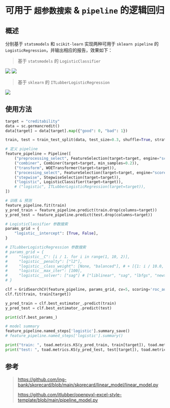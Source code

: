 # 可用于 `超参数搜索` & `pipeline` 的逻辑回归

## 概述

分别基于 `statsmodels` 和 `scikit-learn` 实现两种可用于 `sklearn pipeline` 的 `LogisticRegression`，并输出相应的报告，效果如下：

> 基于 `statsmodels` 的 `LogisticClassifier`


<img src="https://itlubber.art/upload/2022/10/iShot_2022-10-28_13.21.00.png"></img>
<img src="https://itlubber.art/upload/2022/10/iShot_2022-10-28_13.14.39.png"></img>


> 基于 `sklearn` 的 `ITLubberLogisticRegression`


<img src="https://itlubber.art/upload/2022/10/iShot_2022-10-28_13.16.32.png"></img>


## 使用方法

```python
target = "creditability"
data = sc.germancredit()
data[target] = data[target].map({"good": 0, "bad": 1})

train, test = train_test_split(data, test_size=0.3, shuffle=True, stratify=data[target])

# 定义 pipeline
feature_pipeline = Pipeline([
    ("preprocessing_select", FeatureSelection(target=target, engine="scorecardpy")),
    ("combiner", Combiner(target=target, min_samples=0.2)),
    ("transform", WOETransformer(target=target)),
    ("processing_select", FeatureSelection(target=target, engine="scorecardpy")),
    ("stepwise", StepwiseSelection(target=target)),
    ("logistic", LogisticClassifier(target=target)),
    # ("logistic", ITLubberLogisticRegression(target=target)),
])

# 训练 & 预测
feature_pipeline.fit(train)
y_pred_train = feature_pipeline.predict(train.drop(columns=target))
y_pred_test = feature_pipeline.predict(test.drop(columns=target))

# LogisticClassifier 参数搜索
params_grid = {
    "logistic__intercept": [True, False],
}

# ITLubberLogisticRegression 参数搜索
# params_grid = {
#     "logistic__C": [i / 1. for i in range(1, 10, 2)],
#     "logistic__penalty": ["l2"],
#     "logistic__class_weight": [None, "balanced"], # + [{1: i / 10.0, 0: 1 - i / 10.0} for i in range(1, 10)],
#     "logistic__max_iter": [100],
#     "logistic__solver": ["sag"] # ["liblinear", "sag", "lbfgs", "newton-cg"],
# }

clf = GridSearchCV(feature_pipeline, params_grid, cv=5, scoring='roc_auc', verbose=-1, n_jobs=2, return_train_score=True)
clf.fit(train, train[target])

y_pred_train = clf.best_estimator_.predict(train)
y_pred_test = clf.best_estimator_.predict(test)

print(clf.best_params_)

# model summary
feature_pipeline.named_steps['logistic'].summary_save()
# feature_pipeline.named_steps['logistic'].summary()

print("train: ", toad.metrics.KS(y_pred_train, train[target]), toad.metrics.AUC(y_pred_train, train[target]))
print("test: ", toad.metrics.KS(y_pred_test, test[target]), toad.metrics.AUC(y_pred_test, test[target]))
```


## 参考

> https://github.com/ing-bank/skorecard/blob/main/skorecard/linear_model/linear_model.py
> 
> https://github.com/itlubber/openpyxl-excel-style-template/blob/main/pipeline_model.py
> 